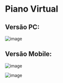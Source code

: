 # Piano Virtual

## Versão PC:
![image](https://github.com/user-attachments/assets/d2b22022-7549-4ecf-b062-019499846e6b)

## Versão Mobile:
![image](https://github.com/user-attachments/assets/060b63d8-f023-4179-a8e6-afab76f05607)

![image](https://github.com/user-attachments/assets/43898de3-5ebc-474f-aa20-8c85ed5c4af8)
